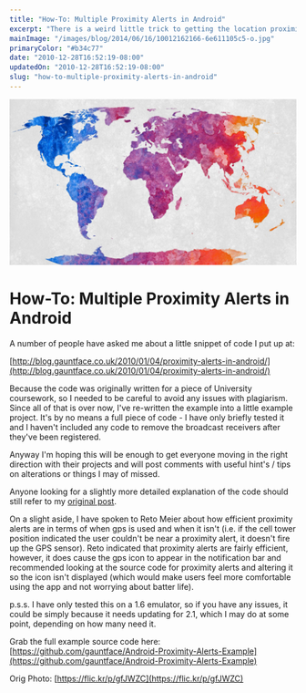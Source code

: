 ```yaml
---
title: "How-To: Multiple Proximity Alerts in Android"
excerpt: "There is a weird little trick to getting the location proximity alerts working in Android and here it is plus some demo code on github.com."
mainImage: "/images/blog/2014/06/16/10012162166-6e611105c5-o.jpg"
primaryColor: "#b34c77"
date: "2010-12-28T16:52:19-08:00"
updatedOn: "2010-12-28T16:52:19-08:00"
slug: "how-to-multiple-proximity-alerts-in-android"
---
```

![Key art for blog post "How-To: Multiple Proximity Alerts in Android "](/images/blog/2014/06/16/10012162166-6e611105c5-o.jpg)

# How-To: Multiple Proximity Alerts in Android 

A number of people have asked me about a little snippet of code I put up at: 

[http://blog.gauntface.co.uk/2010/01/04/proximity-alerts-in-android/](http://blog.gauntface.co.uk/2010/01/04/proximity-alerts-in-android/)

Because the code was originally written for a piece of University coursework, so I needed to be careful to avoid any issues with plagiarism. Since all of that is over now, I've re-written the example into a little example project. It's by no means a full piece of code - I have only briefly tested it and I haven't included any code to remove the broadcast receivers after they've been registered.

Anyway I'm hoping this will be enough to get everyone moving in the right direction with their projects and will post comments with useful hint's / tips on alterations or things I may of missed.

Anyone looking for a slightly more detailed explanation of the code should still refer to my [original post](/2010/01/04/proximity-alerts-in-android/).

On a slight aside, I have spoken to Reto Meier about how efficient proximity alerts are in terms of when gps is used and when it isn't (i.e. if the cell tower position indicated the user couldn't be near a proximity alert, it doesn't fire up the GPS sensor). Reto indicated that proximity alerts are fairly efficient, however, it does cause the gps icon to appear in the notification bar and recommended looking at the source code for proximity alerts and altering it so the icon isn't displayed (which would make users feel more comfortable using the app and not worrying about batter life).

p.s.s. I have only tested this on a 1.6 emulator, so if you have any issues, it could be simply because it needs updating for 2.1, which I may do at some point, depending on how many need it.

Grab the full example source code here: [https://github.com/gauntface/Android-Proximity-Alerts-Example](https://github.com/gauntface/Android-Proximity-Alerts-Example)

Orig Photo: [https://flic.kr/p/gfJWZC](https://flic.kr/p/gfJWZC)